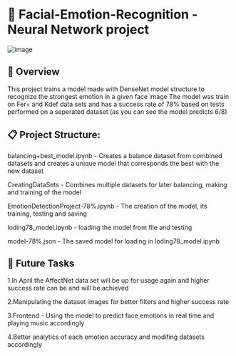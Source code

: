 # 🧐 Facial-Emotion-Recognition - Neural Network project
![image](https://user-images.githubusercontent.com/87472603/226422722-ebb42092-9089-4f67-b6b8-560b01e63338.png)

## 🔎 Overview
This project trains a model made with DenseNet model structure to recognize the strongest emotion in a given face image
The model was train on Fer+ and Kdef data sets and has a success rate of 78% based on tests performed on a seperated dataset
(as you can see the model predicts 6/8)

## 📋 Project Structure:
balancing+best_model.ipynb - Creates a balance dataset from combined datasets and creates a unique model that corresponds the best with the new dataset

CreatingDataSets - Combines multiple datasets for later balancing, making and training of the model

EmotionDetectionProject-78%.ipynb - The creation of the model, its training, testing and saving

loding78_model.ipynb - loading the model from file and testing

model-78%.json - The saved model for loading in loding78_model.ipynb

## :crystal_ball: Future Tasks
1.In April the AffectNet data set will be up for usage again and higher success rate can be and will be achieved

2.Manipulating the dataset images for better filters and higher success rate

3.Frontend - Using the model to predict face emotions in real time and playing music accordingly

4.Better analytics of each emotion accuracy and modifing datasets accordingly
